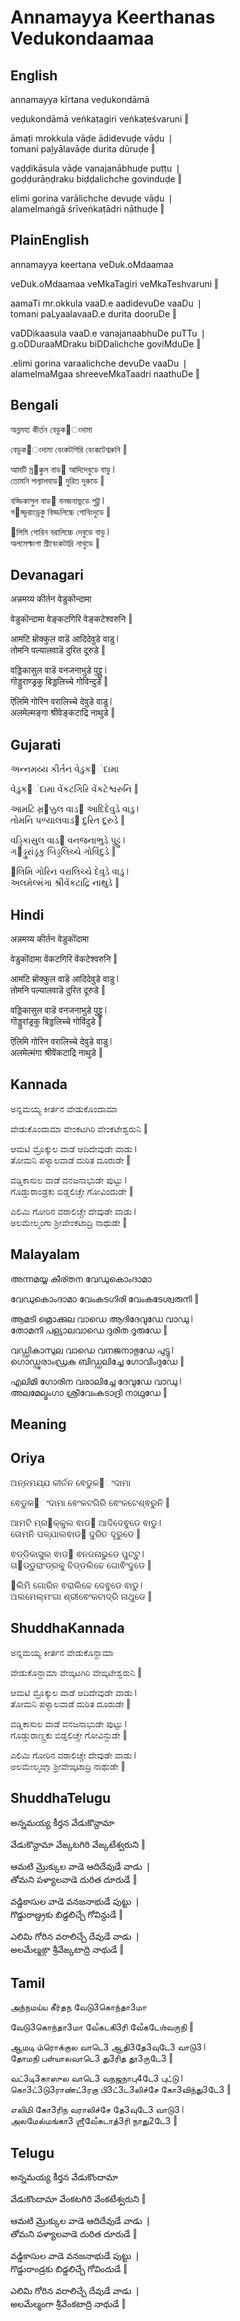 # Annamayya Keerthanas Vedukondaamaa


## English

annamayya kīrtana veḍukondāmā  

veḍukondāmā veṅkaṭagiri veṅkaṭeśvaruni ‖  

āmaṭi mrokkula vāḍe ādidevuḍe vāḍu ❘  
tomani paḻyālavāḍe durita dūruḍe ‖  

vaḍḍikāsula vāḍe vanajanābhuḍe puṭṭu ❘  
goḍḍurāṇḍraku biḍḍalichche govinduḍe ‖  

elimi gorina varālichche devuḍe vāḍu ❘  
alamelmaṅgā śrīveṅkaṭādri nāthuḍe ‖  

## PlainEnglish

annamayya keertana veDuk.oMdaamaa  

veDuk.oMdaamaa veMkaTagiri veMkaTeshvaruni ‖  

aamaTi mr.okkula vaaD.e aadidevuDe vaaDu ❘  
tomani paLyaalavaaD.e durita dooruDe ‖  

vaDDikaasula vaaD.e vanajanaabhuDe puTTu ❘  
g.oDDuraaMDraku biDDalichche goviMduDe ‖  

.elimi gorina varaalichche devuDe vaaDu ❘  
alamelmaMgaa shreeveMkaTaadri naathuDe ‖  

## Bengali

অন্নময্য কীর্তন বেডুক৊ংদামা  

বেডুক৊ংদামা বেংকটগিরি বেংকটেশ্বরুনি ‖  

আমটি ম্র৊ক্কুল বাড৆ আদিদেবুডে বাডু ❘  
তোমনি পল্যালবাড৆ দুরিত দূরুডে ‖  

বড্ডিকাসুল বাড৆ বনজনাভুডে পুট্টু ❘  
গ৊ড্ডুরাংড্রকু বিড্ডলিচ্চে গোবিংদুডে ‖  

঎লিমি গোরিন বরালিচ্চে দেবুডে বাডু ❘  
অলমেল্মংগা শ্রীবেংকটাদ্রি নাথুডে ‖  

## Devanagari

अन्नमय्य कीर्तन वेडुकॊन्दामा  

वेडुकॊन्दामा वेङ्कटगिरि वेङ्कटेश्वरुनि ‖  

आमटि म्रॊक्कुल वाडॆ आदिदेवुडे वाडु ❘  
तोमनि पल्यालवाडॆ दुरित दूरुडे ‖  

वड्डिकासुल वाडॆ वनजनाभुडे पुट्टु ❘  
गॊड्डुराण्ड्रकु बिड्डलिच्चे गोविन्दुडे ‖  

ऎलिमि गोरिन वरालिच्चे देवुडे वाडु ❘  
अलमेल्मङ्गा श्रीवेङ्कटाद्रि नाथुडे ‖  

## Gujarati

અન્નમય્ય કીર્તન વેડુક૊ંદામા  

વેડુક૊ંદામા વેંકટગિરિ વેંકટેશ્વરુનિ ‖  

આમટિ મ્ર૊ક્કુલ વાડ૆ આદિદેવુડે વાડુ ❘  
તોમનિ પળ્યાલવાડ૆ દુરિત દૂરુડે ‖  

વડ્ડિકાસુલ વાડ૆ વનજનાભુડે પુટ્ટુ ❘  
ગ૊ડ્ડુરાંડ્રકુ બિડ્ડલિચ્ચે ગોવિંદુડે ‖  

઎લિમિ ગોરિન વરાલિચ્ચે દેવુડે વાડુ ❘  
અલમેલ્મંગા શ્રીવેંકટાદ્રિ નાથુડે ‖  

## Hindi

अन्नमय्य कीर्तन वेडुकॊंदामा  

वेडुकॊंदामा वेंकटगिरि वेंकटेश्वरुनि ‖  

आमटि म्रॊक्कुल वाडॆ आदिदेवुडे वाडु ❘  
तोमनि पल्यालवाडॆ दुरित दूरुडे ‖  

वड्डिकासुल वाडॆ वनजनाभुडे पुट्टु ❘  
गॊड्डुरांड्रकु बिड्डलिच्चे गोविंदुडे ‖  

ऎलिमि गोरिन वरालिच्चे देवुडे वाडु ❘  
अलमेल्मंगा श्रीवेंकटाद्रि नाथुडे ‖  

## Kannada

ಅನ್ನಮಯ್ಯ ಕೀರ್ತನ ವೇಡುಕೊಂದಾಮಾ  

ವೇಡುಕೊಂದಾಮಾ ವೇಂಕಟಗಿರಿ ವೇಂಕಟೇಶ್ವರುನಿ ‖  

ಆಮಟಿ ಮ್ರೊಕ್ಕುಲ ವಾಡೆ ಆದಿದೇವುಡೇ ವಾಡು ❘  
ತೋಮನಿ ಪಳ್ಯಾಲವಾಡೆ ದುರಿತ ದೂರುಡೇ ‖  

ವಡ್ಡಿಕಾಸುಲ ವಾಡೆ ವನಜನಾಭುಡೇ ಪುಟ್ಟು ❘  
ಗೊಡ್ಡುರಾಂಡ್ರಕು ಬಿಡ್ಡಲಿಚ್ಚೇ ಗೋವಿಂದುಡೇ ‖  

ಎಲಿಮಿ ಗೋರಿನ ವರಾಲಿಚ್ಚೇ ದೇವುಡೇ ವಾಡು ❘  
ಅಲಮೇಲ್ಮಂಗಾ ಶ್ರೀವೇಂಕಟಾದ್ರಿ ನಾಥುಡೇ ‖  

## Malayalam

അന്നമയ്യ കീര്തന വേഡുകൊംദാമാ  

വേഡുകൊംദാമാ വേംകടഗിരി വേംകടേശ്വരുനി ‖  

ആമടി മ്രൊക്കുല വാഡെ ആദിദേവുഡേ വാഡു ❘  
തോമനി പള്യാലവാഡെ ദുരിത ദൂരുഡേ ‖  

വഡ്ഡികാസുല വാഡെ വനജനാഭുഡേ പുട്ടു ❘  
ഗൊഡ്ഡുരാംഡ്രകു ബിഡ്ഡലിച്ചേ ഗോവിംദുഡേ ‖  

എലിമി ഗോരിന വരാലിച്ചേ ദേവുഡേ വാഡു ❘  
അലമേല്മംഗാ ശ്രീവേംകടാദ്രി നാഥുഡേ ‖  

## Meaning

## Oriya

ଅନ୍ନମଯ୍ଯ କୀର୍ତନ ଵେଡୁକ୊ଂଦାମା  

ଵେଡୁକ୊ଂଦାମା ଵେଂକଟଗିରି ଵେଂକଟେଶ୍ଵରୁନି ‖  

ଆମଟି ମ୍ର୊କ୍କୁଲ ଵାଡ୆ ଆଦିଦେଵୁଡେ ଵାଡୁ ❘  
ତୋମନି ପଳ୍ଯାଲଵାଡ୆ ଦୁରିତ ଦୂରୁଡେ ‖  

ଵଡ୍ଡିକାସୁଲ ଵାଡ୆ ଵନଜନାଭୁଡେ ପୁଟ୍ଟୁ ❘  
ଗ୊ଡ୍ଡୁରାଂଡ୍ରକୁ ବିଡ୍ଡଲିଚ୍ଚେ ଗୋଵିଂଦୁଡେ ‖  

଎ଲିମି ଗୋରିନ ଵରାଲିଚ୍ଚେ ଦେଵୁଡେ ଵାଡୁ ❘  
ଅଲମେଲ୍ମଂଗା ଶ୍ରୀଵେଂକଟାଦ୍ରି ନାଥୁଡେ ‖  

## ShuddhaKannada

ಅನ್ನಮಯ್ಯ ಕೀರ್ತನ ವೇಡುಕೊನ್ದಾಮಾ  

ವೇಡುಕೊನ್ದಾಮಾ ವೇಙ್ಕಟಗಿರಿ ವೇಙ್ಕಟೇಶ್ವರುನಿ ‖  

ಆಮಟಿ ಮ್ರೊಕ್ಕುಲ ವಾಡೆ ಆದಿದೇವುಡೇ ವಾಡು ❘  
ತೋಮನಿ ಪಳ್ಯಾಲವಾಡೆ ದುರಿತ ದೂರುಡೇ ‖  

ವಡ್ಡಿಕಾಸುಲ ವಾಡೆ ವನಜನಾಭುಡೇ ಪುಟ್ಟು ❘  
ಗೊಡ್ಡುರಾಣ್ಡ್ರಕು ಬಿಡ್ಡಲಿಚ್ಚೇ ಗೋವಿನ್ದುಡೇ ‖  

ಎಲಿಮಿ ಗೋರಿನ ವರಾಲಿಚ್ಚೇ ದೇವುಡೇ ವಾಡು ❘  
ಅಲಮೇಲ್ಮಙ್ಗಾ ಶ್ರೀವೇಙ್ಕಟಾದ್ರಿ ನಾಥುಡೇ ‖  

## ShuddhaTelugu

అన్నమయ్య కీర్తన వేడుకొన్దామా  

వేడుకొన్దామా వేఙ్కటగిరి వేఙ్కటేశ్వరుని ‖  

ఆమటి మ్రొక్కుల వాడె ఆదిదేవుడే వాడు ❘  
తోమని పళ్యాలవాడె దురిత దూరుడే ‖  

వడ్డికాసుల వాడె వనజనాభుడే పుట్టు ❘  
గొడ్డురాణ్డ్రకు బిడ్డలిచ్చే గోవిన్దుడే ‖  

ఎలిమి గోరిన వరాలిచ్చే దేవుడే వాడు ❘  
అలమేల్మఙ్గా శ్రీవేఙ్కటాద్రి నాథుడే ‖  

## Tamil

அந்நமய்ய கீர்தந வேடு3கொந்தா3மா  

வேடு3கொந்தா3மா வேஂகடகி3ரி வேஂகடேஶ்வருநி ‖  

ஆமடி ம்ரொக்குல வாடெ3 ஆதி3தே3வுடே3 வாடு3 ❘  
தோமநி பள்யாலவாடெ3 து3ரித தூ3ருடே3 ‖  

வட்3டி3காஸுல வாடெ3 வநஜநாபு4டே3 புட்டு ❘  
கொ3ட்3டு3ராண்ட்3ரகு பி3ட்3ட3லிச்சே கோ3விந்து3டே3 ‖  

எலிமி கோ3ரிந வராலிச்சே தே3வுடே3 வாடு3 ❘  
அலமேல்மங்கா3 ஶ்ரீவேஂகடாத்3ரி நாது2டே3 ‖  

## Telugu

అన్నమయ్య కీర్తన వేడుకొందామా  

వేడుకొందామా వేంకటగిరి వేంకటేశ్వరుని ‖  

ఆమటి మ్రొక్కుల వాడె ఆదిదేవుడే వాడు ❘  
తోమని పళ్యాలవాడె దురిత దూరుడే ‖  

వడ్డికాసుల వాడె వనజనాభుడే పుట్టు ❘  
గొడ్డురాండ్రకు బిడ్డలిచ్చే గోవిందుడే ‖  

ఎలిమి గోరిన వరాలిచ్చే దేవుడే వాడు ❘  
అలమేల్మంగా శ్రీవేంకటాద్రి నాథుడే ‖  

